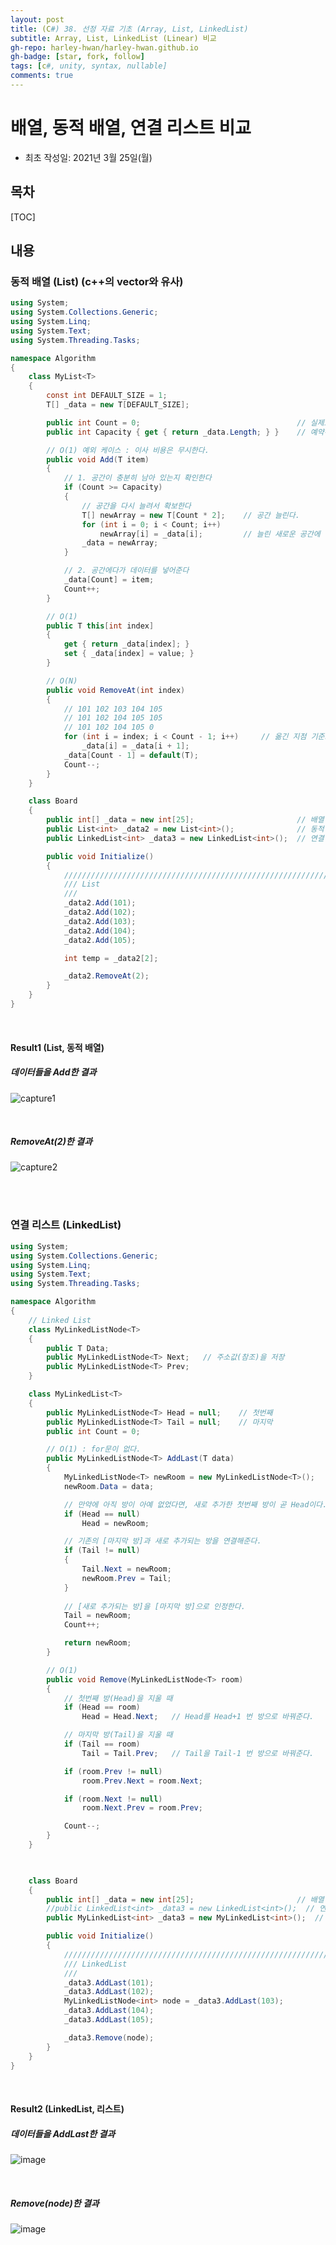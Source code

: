 ```yaml
---
layout: post
title: (C#) 38. 선정 자료 기초 (Array, List, LinkedList)
subtitle: Array, List, LinkedList (Linear) 비교
gh-repo: harley-hwan/harley-hwan.github.io
gh-badge: [star, fork, follow]
tags: [c#, unity, syntax, nullable]
comments: true
---
```


# 배열, 동적 배열, 연결 리스트 비교

- 최초 작성일: 2021년 3월 25일(월)

## 목차

[TOC]

## 내용

### 동적 배열 (List) (c++의 vector와 유사) 

```c#
using System;
using System.Collections.Generic;
using System.Linq;
using System.Text;
using System.Threading.Tasks;

namespace Algorithm
{
    class MyList<T>
    {
        const int DEFAULT_SIZE = 1;
        T[] _data = new T[DEFAULT_SIZE];

        public int Count = 0;                                   // 실제로 사용중인 데이터 개수
        public int Capacity { get { return _data.Length; } }    // 예약된 데이터 개수

        // O(1) 예외 케이스 : 이사 비용은 무시한다.
        public void Add(T item)
        {
            // 1. 공간이 충분히 남아 있는지 확인한다
            if (Count >= Capacity)
            {
                // 공간을 다시 늘려서 확보한다
                T[] newArray = new T[Count * 2];    // 공간 늘린다.
                for (int i = 0; i < Count; i++)
                    newArray[i] = _data[i];         // 늘린 새로운 공간에 하나씩 넣는다. (이사)
                _data = newArray;
            }

            // 2. 공간에다가 데이터를 넣어준다
            _data[Count] = item;
            Count++;
        }

        // O(1)
        public T this[int index]
        {
            get { return _data[index]; }
            set { _data[index] = value; }
        }

        // O(N)
        public void RemoveAt(int index)
        {
            // 101 102 103 104 105
            // 101 102 104 105 105
            // 101 102 104 105 0
            for (int i = index; i < Count - 1; i++)     // 옮긴 지점 기준으로 뒤에 있는 것들을 한칸씩 당겨줌.
                _data[i] = _data[i + 1];
            _data[Count - 1] = default(T);
            Count--;
        }
    }

    class Board
    {
        public int[] _data = new int[25];                       // 배열
        public List<int> _data2 = new List<int>();              // 동적 배열 (c++ vector)
        public LinkedList<int> _data3 = new LinkedList<int>();  // 연결 리스트 (list)

        public void Initialize()
        {
            ///////////////////////////////////////////////////////////
            /// List
            /// 
            _data2.Add(101);
            _data2.Add(102);
            _data2.Add(103);
            _data2.Add(104);
            _data2.Add(105);

            int temp = _data2[2];

            _data2.RemoveAt(2);
        }
    }
}

```

<br/>

#### Result1 (List, 동적 배열)

##### 데이터들을 Add한 결과

![capture1](https://user-images.githubusercontent.com/68185569/159429242-00c0c876-ba31-48dc-ad07-6c49d912e336.PNG)

<br/>

##### RemoveAt(2)한 결과

![capture2](https://user-images.githubusercontent.com/68185569/159429253-12991448-ccbc-4923-a8cf-8aeb08f97b08.PNG)

<br/>

<br/>

### 연결 리스트 (LinkedList)

```c#
using System;
using System.Collections.Generic;
using System.Linq;
using System.Text;
using System.Threading.Tasks;

namespace Algorithm
{
    // Linked List
    class MyLinkedListNode<T>
    {
        public T Data;
        public MyLinkedListNode<T> Next;   // 주소값(참조)을 저장
        public MyLinkedListNode<T> Prev;   
    }

    class MyLinkedList<T>
    {
        public MyLinkedListNode<T> Head = null;    // 첫번째
        public MyLinkedListNode<T> Tail = null;    // 마지막
        public int Count = 0;

        // O(1) : for문이 없다.
        public MyLinkedListNode<T> AddLast(T data)
        {
            MyLinkedListNode<T> newRoom = new MyLinkedListNode<T>();
            newRoom.Data = data;

            // 만약에 아직 방이 아예 없었다면, 새로 추가한 첫번째 방이 곧 Head이다.
            if (Head == null)
                Head = newRoom;

            // 기존의 [마지막 방]과 새로 추가되는 방을 연결해준다.
            if (Tail != null)
            {
                Tail.Next = newRoom;
                newRoom.Prev = Tail;
            }
            
            // [새로 추가되는 방]을 [마지막 방]으로 인정한다.
            Tail = newRoom;
            Count++;

            return newRoom;
        }

        // O(1)
        public void Remove(MyLinkedListNode<T> room)
        {
            // 첫번째 방(Head)을 지울 때
            if (Head == room)       
                Head = Head.Next;   // Head를 Head+1 번 방으로 바꿔준다.

            // 마지막 방(Tail)을 지울 때
            if (Tail == room)       
                Tail = Tail.Prev;   // Tail을 Tail-1 번 방으로 바꿔준다.

            if (room.Prev != null)
                room.Prev.Next = room.Next;

            if (room.Next != null)
                room.Next.Prev = room.Prev;

            Count--;
        }
    }

    

    class Board
    {
        public int[] _data = new int[25];                       // 배열
        //public LinkedList<int> _data3 = new LinkedList<int>();  // 연결 리스트 (c++ list)
        public MyLinkedList<int> _data3 = new MyLinkedList<int>();  // 직접 구현한 연결 리스트

        public void Initialize()
        {
            ////////////////////////////////////////////////////////////
            /// LinkedList
            ///
            _data3.AddLast(101);
            _data3.AddLast(102);
            MyLinkedListNode<int> node = _data3.AddLast(103);
            _data3.AddLast(104);
            _data3.AddLast(105);

            _data3.Remove(node);
        }
    }
}

```

<br/>

#### Result2 (LinkedList, 리스트)

##### 데이터들을 AddLast한 결과

![image](https://user-images.githubusercontent.com/68185569/159436007-c5dcea8e-4e22-4479-b841-68d849693649.png)

<br/>

##### Remove(node)한 결과

![image](https://user-images.githubusercontent.com/68185569/159436034-bbe1cdf4-3259-4e1a-84e3-f1fd50ae55e8.png)

